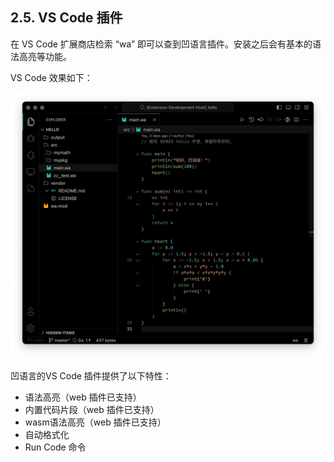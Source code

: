 ## 2.5. VS Code 插件

在 VS Code 扩展商店检索 “wa” 即可以查到凹语言插件。安装之后会有基本的语法高亮等功能。

VS Code 效果如下：

![](./images/vscode.png)

凹语言的VS Code 插件提供了以下特性：

- 语法高亮（web 插件已支持）
- 内置代码片段（web 插件已支持）
- wasm语法高亮（web 插件已支持）
- 自动格式化
- Run Code 命令

